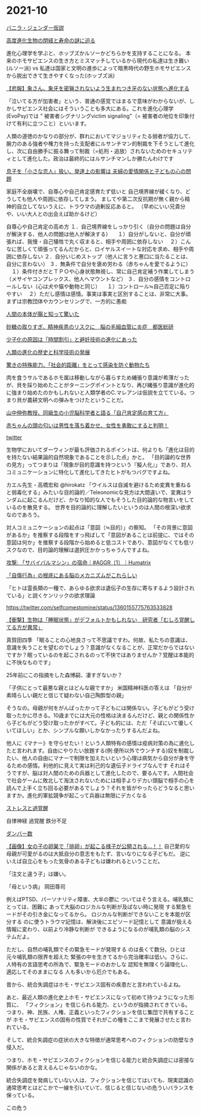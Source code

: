 # 2021-10

[バニラ・ジェンダー仮説](https://ameblo.jp/l-counseling/entry-10290389019.html)

[高度進化生物の閉経と寿命の謎に迫る](https://www.afpbb.com/articles/-/3077279)

[]()
進化心理学を学ぶと、ホッブズかルソーかどちらかを支持することになる。
本来のホモサピエンスの生き方とミスマッチしているから現代の私達は生き難い(ルソー派)
vs
私達は国家と文明の進歩によって暗黒時代の野生ホモサピエンスから脱出できて生きやすくなった(ホッブズ派)

[【悲報】象さん、象牙を密猟されないよう生まれつき牙のない状態へ進化する](http://himasoku.com/archives/52165571.html)

[]()
「泣いてる方が加害者」という、普通の感覚ではまるで意味がわからないが、しかしサピエンス社会にはそういうことも多大にある。これを進化心理学(EvoPsy)では " 被害者シグナリングvictim signaling"（= 被害者の地位を印象付けて有利に立つこと）といいます。

人類の道徳のかなりの部分が、群れにおいてマジョリティたる弱者が協力して、腕力のある強者や権力を持った支配者にルサンチマン的制裁を下そうとして進化し、次に自由勝手に振る舞って制裁（=処刑・追放）されないためのセキュリティとして進化した。政治は最終的にはルサンチマンしか勝たんわけです


[息子を「小さな恋人」扱い、発達上の影響は 夫婦の愛情関係と子どもの心の問題](https://news.yahoo.co.jp/byline/sekiyahideko/20210616-00242011)

[]()
家庭不全崩壊で、自尊心や自己肯定感育たず低いと
自己境界線が緩くなり、どうしても他人や周囲に依存してしまう。
ましてや第二次反抗期が無く親から精神的自立してないうえに、トラウマの過剰反応あると。
（早めにいい兄貴分や、いい大人との出会えば助かるけど）

自尊心や自己肯定の高め方
１．自己境界線をしっかり引く（自分の問題は自分が解決する、他人の問題は他人が解決する）
　１）自分がしないと、自分が頑張れば、我慢・自己犠牲で丸く収まると、相手や周囲に依存しない
　２）こんなに苦しくて頑張ってるんだからと、ロイヤルスイートな対応を求め、相手や周囲に依存しない
２．自分いじめストップ（他人に言うと悪口に当たることは、自分に言わない）
３．無条件で自分を褒め労わる（赤ちゃんを愛でるように）
　１）条件付きだとＴＰＯや心身状態無視し、常に自己肯定補う作業してしまう（メサイヤコンプレックス、他人へマウントなど）
３．自分の感情をコントロールしない（心は犬や猫や動物と同じ）
　１）コントロール≒自己否定に陥りやすい
　２）ただし感情は感情。事実は事実と区別することは、非常に大事。
まずは宗教団体やカウンセリングで、一方的に愚痴

[人間の本体が腸と知って驚いた](http://news.2chblog.jp/archives/52003293.html)

[砂糖の取りすぎ、精神疾患のリスクに　脳の毛細血管に炎症　都医総研](http://news.2chblog.jp/archives/52003340.html)

[少子化の原因は「時間割引」と避妊技術の進化にあった](https://10mtv.jp/pc/column/article.php?column_article_id=1055)

[人類の進化の歴史と科学技術の発展](https://10mtv.jp/pc/column/article.php?column_article_id=1974&utm_content=auto_recommend)

[驚きの特殊能力、「社会的距離」をとって感染を防ぐ動物たち](https://natgeo.nikkeibp.co.jp/atcl/news/20/032600199/)

肉を食うサルであるホモ属は移動しながら暮らすため縄張り意識が希薄だったが、貝を採り始めたことがターニングポイントとなり、再び縄張り意識が進化的に強まり始めたのかもしれないと人類学者のC.マレアンは仮説を立てている。つまり貝が農耕文明への弾みをつけたということだ。

[山中伸弥教授、同級生の小児脳科学者と語る「自己肯定感の育て方」](https://gendai.ismedia.jp/articles/-/88436)

[赤ちゃんの頭の匂いは男性を落ち着かせ、女性を勇敢にすると判明！](https://nazology.net/archives/100294)

[ twitter](https://twitter.com/7aoeL/status/1466215312177569792)

生物学においてダーウィンが最も評価されるポイントは、何よりも「進化は目的を持たない結果論的自然現象であることを示した点」かと。
「目的論的な世界の見方」ってつまりは「現象が目的意識を持つという『擬人化』」であり、対人コミュニケーションに特化して進化してきたヒトがもつバグですよね。

カエル先生・高橋宏和 @hirokatz
「ウイルスは自滅を避けるため変異を重ねると弱毒化する」みたいな目的論的／Teleonomicな見方は大間違いで、変異はランダムに起こるんだけど、かなり知的な人でもそうした目的論的な物言いをしているのを散見する。
世界を目的論的に理解したいというのは人間の根深い欲求なのであろう。

対人コミュニケーションの起点は「意図（≒目的）」の察知。
「その背景に意図があるか」を推察する段階をすっ飛ばして「意図があることは前提に、ではその意図は何か」を推察する段階から始めると低コストであり、意図がなくても低リスクなので、目的論的理解は選択圧かかっちゃうんですよね。

[攻撃: 「サバイバルマシン」の宿命｜#AGGR〔1〕｜Humatrix](https://note.com/youth_waster/n/n62e763019dfd)

[「自傷行為」の根底にある脳のメカニズムがこれらしい](http://hattatu-matome.ldblog.jp/archives/58761717.html)

「ヒトは霊長類の一種で、あらゆる欲求は遺伝子の生存に寄与するよう設計されている」と説くケンリックの欲求理論

https://twitter.com/selfcomestomine/status/1360155775763533828

[【衝撃】生物は「睡眠状態」がデフォルトかもしれない　研究者「むしろ覚醒してる方が異常」](http://hattatu-matome.ldblog.jp/archives/58683973.html)

真賀田四季
「眠ることの心地良さって不思議ですわ。何故、私たちの意識は、意識を失うことを望むのでしょう？意識がなくなることが、正常だからではないですか？眠っているのを起こされるのって不快ではありませんか？覚醒は本能的に不快なものです」

25年前にこの指摘をした森博嗣、凄すぎないか？

「子供にとって最悪な親とはどんな親ですか」
米国精神科医の答えは
「自分が素晴らしい親だと信じて疑わない自己陶酔型の親」

そうなの。母親が何をがんばったかって子どもには関係ない。子どもがどう受け取ったかに尽きる。10歳までには大元の性格は決まるんだけど、親との関係性から子どもがどう受け取ったかがすべて。子ども的には、ただ「そばにいて優しくいてほしい」とか、シンプルな願いしかなかったりするんだよね。

[](https://twitter.com/selfcomestomine/status/1439577300475940868)
他人に《マナー》を守らせたい！という人類特有の感情は疫病対策の為に進化したと言われます。自由にやりたい放題する(例:便所以外でウンチする)奴を制裁したい、他人の自由にマナーで制限を加えたいという心理は病気から自分が身を守るための感情。利他的に見えて実は利己的な遺伝子ドライブなんです
[](https://twitter.com/selfcomestomine/status/1470678176980664321)
それはそうですが、脳は対人間のための兵器として進化したので、要るんです。人間社会で社会ゲームに敗北して淘汰されないためには相手よりデカい頭脳で相手の心を読んで上手く立ち回る必要があるでしょう？それを皆がやったらどうなると思いますか。進化的軍拡競争が起こって兵器は無限にデカくなる

[ストレスと過覚醒](https://www.parkside-hibiya.com/column/stress_hyperarousal.html)

自律神経 過覚醒 鉄分不足


[ダンバー数](https://ja.wikipedia.org/wiki/%E3%83%80%E3%83%B3%E3%83%90%E3%83%BC%E6%95%B0)

[【画像】女の子の卵巣で「排卵」が起こる様子が公開される…！！](http://world-fusigi.net/archives/9942380.html)
自己愛的な母親が可愛がるのは大抵自分の意志をもたず、言いなりになる子どもだ。
逆にいえば自立心をもった気骨のある子どもは嫌われるということだ。

「注文と違う子」は嫌い。

「母という病」
岡田尊司

例えばPTSD、パーソナリティ障害、大半の鬱に
ついてはそう言える。哺乳類にとっては、困難に
あって大脳のロジカルな判断が及ばない時に発現
する緊急モードがその引き金になってるから。
ロジカルな判断ができないことを本能が区分する
のに使うトラウマ記憶は、解決後にエピソード記憶として
意識が扱える情報に変わり、以前より冷静な判断が
できるようになるのが哺乳類の脳のシステムだよ。

ただし、自然の哺乳類でその緊急モードが発現する
のは長くて数分。ひとは元々哺乳類の限界を超えた
緊張の中を生きてるから完治確率は低い。さらに、
人特有の言語思考の所為で、緊急モードのおかしな
認知を無理くり論理化し、適応してそのままになる
人も多いから厄介でもある。

昔から、統合失調症はホモ・サピエンス固有の疾患だと言われているよね。

あと、最近人類の進化史上ホモ・サピエンスになって初めて持つようになった形質に、
「フィクション」を信じられる能力、というのが指摘されてきている。
つまり、神、民族、人権、正義といったフィクションを信じ集団で共有することが
ホモ・サピエンスの固有の性質でそれがこの種をここまで発展させたと言われている。

そして、統合失調症の症状の大きな特徴が通常思考へのフィクションの防壁なき
侵入だ。

つまり、ホモ・サピエンスのフィクションを信じる能力と統合失調症には密接な
関係があると言えるんじゃないのかな。

統合失調症を発病していない人は、フィクションを信じてはいても、現実認識の
通常思考とはどこかで一線を引いていて、信じると信じないの危ういバランスを保っている。

この危う
[]()

[]()

[]()

[]()

[]()

[]()

[]()

[]()

[]()

[]()

[]()

[]()

[]()

[]()

[]()

[]()

[]()

[]()

[]()

[]()

[]()

[]()

[]()

[]()

[]()

[]()

[]()

[]()

[]()

[]()

[]()

[]()

[]()

[]()

[]()

[]()

[]()

[]()

[]()

[]()

[]()

